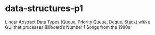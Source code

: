# data-structures-p1
Linear Abstract Data Types (Queue, Priority Queue, Deque, Stack) with a GUI that processes Billboard’s Number 1 Songs from the 1990s
